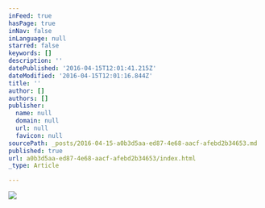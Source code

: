 ```yaml
---
inFeed: true
hasPage: true
inNav: false
inLanguage: null
starred: false
keywords: []
description: ''
datePublished: '2016-04-15T12:01:41.215Z'
dateModified: '2016-04-15T12:01:16.844Z'
title: ''
author: []
authors: []
publisher:
  name: null
  domain: null
  url: null
  favicon: null
sourcePath: _posts/2016-04-15-a0b3d5aa-ed87-4e68-aacf-afebd2b34653.md
published: true
url: a0b3d5aa-ed87-4e68-aacf-afebd2b34653/index.html
_type: Article

---
```

![](https://the-grid-user-content.s3-us-west-2.amazonaws.com/0f01bc1c-eb48-4126-80fc-6762901cfd64.png)
